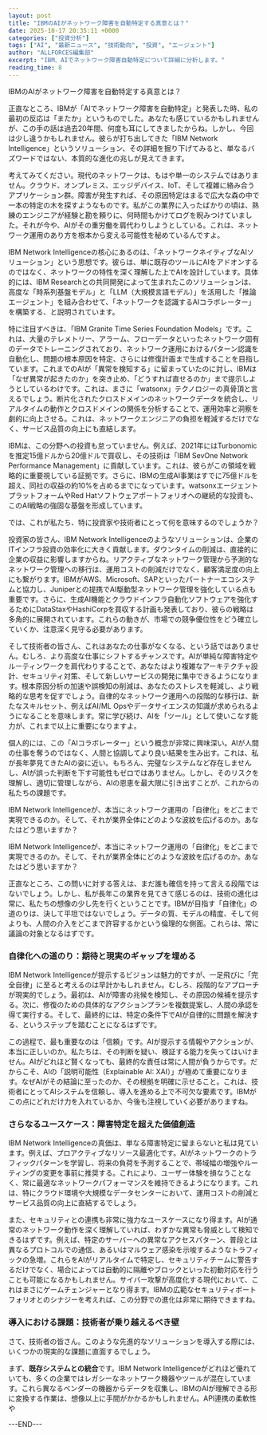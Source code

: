 ```yaml
---
layout: post
title: "IBMのAIがネットワーク障害を自動特定する真意とは？"
date: 2025-10-17 20:35:11 +0000
categories: ["投資分析"]
tags: ["AI", "最新ニュース", "技術動向", "投資", "エージェント"]
author: "ALLFORCES編集部"
excerpt: "IBM、AIでネットワーク障害自動特定について詳細に分析します。"
reading_time: 8
---
```


IBMのAIがネットワーク障害を自動特定する真意とは？

正直なところ、IBMが「AIでネットワーク障害を自動特定」と発表した時、私の最初の反応は「またか」というものでした。あなたも感じているかもしれませんが、この手の話は過去20年間、何度も耳にしてきましたからね。しかし、今回は少し違うかもしれません。彼らが打ち出してきた「IBM Network Intelligence」というソリューション、その詳細を掘り下げてみると、単なるバズワードではない、本質的な進化の兆しが見えてきます。

考えてみてください。現代のネットワークは、もはや単一のシステムではありません。クラウド、オンプレミス、エッジデバイス、IoT、そして複雑に絡み合うアプリケーション群。障害が発生すれば、その原因特定はまるで広大な森の中で一本の特定の木を探すようなものです。私がこの業界に入ったばかりの頃は、熟練のエンジニアが経験と勘を頼りに、何時間もかけてログを睨みつけていました。それが今や、AIがその重労働を肩代わりしようとしている。これは、ネットワーク運用のあり方を根本から変える可能性を秘めているんですよ。

IBM Network Intelligenceの核心にあるのは、「ネットワークネイティブなAIソリューション」という思想です。彼らは、単に既存のツールにAIをアドオンするのではなく、ネットワークの特性を深く理解した上でAIを設計しています。具体的には、IBM Researchとの共同開発によって生まれたこのソリューションは、高度な「時系列基盤モデル」と「LLM（大規模言語モデル）」を活用した「推論エージェント」を組み合わせて、「ネットワークを認識するAIコラボレーター」を構築する、と説明されています。

特に注目すべきは、「IBM Granite Time Series Foundation Models」です。これは、大量のテレメトリー、アラーム、フローデータといったネットワーク固有のデータでトレーニングされており、ネットワーク運用におけるパターン認識を自動化し、問題の根本原因を特定、さらには修復計画まで生成することを目指しています。これまでのAIが「異常を検知する」に留まっていたのに対し、IBMは「なぜ異常が起きたのか」を突き止め、「どうすれば直せるのか」まで提示しようとしているわけです。これは、まさに「watsonx」テクノロジーの真骨頂と言えるでしょう。断片化されたクロスドメインのネットワークデータを統合し、リアルタイムの動作とクロスドメインの関係を分析することで、運用効率と洞察を劇的に向上させる。これは、ネットワークエンジニアの負担を軽減するだけでなく、サービス品質の向上にも直結します。

IBMは、この分野への投資も怠っていません。例えば、2021年にはTurbonomicを推定15億ドルから20億ドルで買収し、その技術は「IBM SevOne Network Performance Management」に貢献しています。これは、彼らがこの領域を戦略的に重要視している証拠です。さらに、IBMの生成AI事業はすでに75億ドルを超え、同社の収益の約10%を占めるまでになっています。watsonxエージェントプラットフォームやRed Hatソフトウェアポートフォリオへの継続的な投資も、このAI戦略の強固な基盤を形成しています。

では、これが私たち、特に投資家や技術者にとって何を意味するのでしょうか？

投資家の皆さん、IBM Network Intelligenceのようなソリューションは、企業のITインフラ投資の効率化に大きく貢献します。ダウンタイムの削減は、直接的に企業の収益に影響しますからね。リアクティブなネットワーク管理から予測的なネットワーク管理への移行は、運用コストの削減だけでなく、顧客満足度の向上にも繋がります。IBMがAWS、Microsoft、SAPといったパートナーエコシステムと協力し、Juniperとの提携でAI駆動型ネットワーク管理を強化している点も重要です。さらに、生成AI機能とクラウドインフラ自動化ソフトウェアを強化するためにDataStaxやHashiCorpを買収する計画も発表しており、彼らの戦略は多角的に展開されています。これらの動きが、市場での競争優位性をどう確立していくか、注意深く見守る必要があります。

そして技術者の皆さん、これはあなたの仕事がなくなる、という話ではありません。むしろ、より高度な仕事にシフトするチャンスです。AIが単純な障害特定やルーティンワークを肩代わりすることで、あなたはより複雑なアーキテクチャ設計、セキュリティ対策、そして新しいサービスの開発に集中できるようになります。根本原因分析の加速や誤検知の削減は、あなたのストレスを軽減し、より戦略的な思考を促すでしょう。自律的なネットワーク運用への段階的な移行は、新たなスキルセット、例えばAI/ML Opsやデータサイエンスの知識が求められるようになることを意味します。常に学び続け、AIを「ツール」として使いこなす能力が、これまで以上に重要になりますよ。

個人的には、この「AIコラボレーター」という概念が非常に興味深い。AIが人間の仕事を奪うのではなく、人間と協調してより良い結果を生み出す。これは、私が長年夢見てきたAIの姿に近い。もちろん、完璧なシステムなど存在しませんし、AIが誤った判断を下す可能性もゼロではありません。しかし、そのリスクを理解し、適切に管理しながら、AIの恩恵を最大限に引き出すことが、これからの私たちの課題です。

IBM Network Intelligenceが、本当にネットワーク運用の「自律化」をどこまで実現できるのか。そして、それが業界全体にどのような波紋を広げるのか。あなたはどう思いますか？

IBM Network Intelligenceが、本当にネットワーク運用の「自律化」をどこまで実現できるのか。そして、それが業界全体にどのような波紋を広げるのか。あなたはどう思いますか？

正直なところ、この問いに対する答えは、まだ誰も確信を持って言える段階ではないでしょう。しかし、私が長年この業界を見てきて感じるのは、技術の進化は常に、私たちの想像の少し先を行くということです。IBMが目指す「自律化」の道のりは、決して平坦ではないでしょう。データの質、モデルの精度、そして何よりも、人間の介入をどこまで許容するかという倫理的な側面。これらは、常に議論の対象となるはずです。

### 自律化への道のり：期待と現実のギャップを埋める
IBM Network Intelligenceが提示するビジョンは魅力的ですが、一足飛びに「完全自律」に至ると考えるのは早計かもしれません。むしろ、段階的なアプローチが現実的でしょう。最初は、AIが障害の兆候を検知し、その原因の候補を提示する。次に、修復のための具体的なアクションプランを複数提案し、人間の承認を得て実行する。そして、最終的には、特定の条件下でAIが自律的に問題を解決する、というステップを踏むことになるはずです。

この過程で、最も重要なのは「信頼」です。AIが提示する情報やアクションが、本当に正しいのか。私たちは、その判断を疑い、検証する能力を失ってはいけません。AIがどれほど賢くなっても、最終的な責任は常に人間が負うからです。だからこそ、AIの「説明可能性（Explainable AI: XAI）」が極めて重要になります。なぜAIがその結論に至ったのか、その根拠を明確に示せること。これは、技術者にとってAIシステムを信頼し、導入を進める上で不可欠な要素です。IBMがこの点にどれだけ力を入れているか、今後も注視していく必要がありますね。

### さらなるユースケース：障害特定を超えた価値創造
IBM Network Intelligenceの真価は、単なる障害特定に留まらないと私は見ています。例えば、プロアクティブなリソース最適化です。AIがネットワークのトラフィックパターンを学習し、将来の負荷を予測することで、帯域幅の増強やルーティングの変更を事前に推奨する。これにより、ユーザー体験を損なうことなく、常に最適なネットワークパフォーマンスを維持できるようになります。これは、特にクラウド環境や大規模なデータセンターにおいて、運用コストの削減とサービス品質の向上に直結するでしょう。

また、セキュリティとの連携も非常に強力なユースケースになり得ます。AIが通常のネットワーク動作を深く理解していれば、わずかな異常も脅威として検知できるはずです。例えば、特定のサーバーへの異常なアクセスパターン、普段とは異なるプロトコルでの通信、あるいはマルウェア感染を示唆するようなトラフィックの急増。これらをAIがリアルタイムで特定し、セキュリティチームに警告するだけでなく、場合によっては自動的に隔離やブロックといった初動対応を行うことも可能になるかもしれません。サイバー攻撃が高度化する現代において、これはまさにゲームチェンジャーとなり得ます。IBMの広範なセキュリティポートフォリオとのシナジーを考えれば、この分野での進化は非常に期待できますね。

### 導入における課題：技術者が乗り越えるべき壁
さて、技術者の皆さん。このような先進的なソリューションを導入する際には、いくつかの現実的な課題に直面するでしょう。

まず、**既存システムとの統合**です。IBM Network Intelligenceがどれほど優れていても、多くの企業ではレガシーなネットワーク機器やツールが混在しています。これら異なるベンダーの機器からデータを収集し、IBMのAIが理解できる形に変換する作業は、想像以上に手間がかかるかもしれません。API連携の柔軟性や

---END---